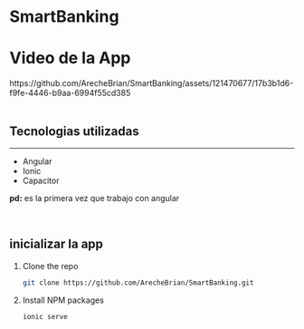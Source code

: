 # SmartBanking
<h1>Video de la App</h1>
https://github.com/ArecheBrian/SmartBanking/assets/121470677/17b3b1d6-f9fe-4446-b9aa-6994f55cd385
<br/>
<br/>
<h2>Tecnologias utilizadas</h2>
<hr/>
<ul>
  <li>Angular</li>
  <li>Ionic</li>
  <li>Capacitor</li>
</ul>
<p><strong>pd:</strong> es la primera vez que trabajo con angular</p>
<br/>
<h2>inicializar la app</h2>

1. Clone the repo
   ```sh
   git clone https://github.com/ArecheBrian/SmartBanking.git
   ```
3. Install NPM packages
   ```sh
   ionic serve
   ```
